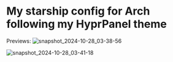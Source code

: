 # My starship config for Arch following my HyprPanel theme

Previews:
![snapshot_2024-10-28_03-38-56](https://github.com/user-attachments/assets/0b4b526e-f14b-4a39-9d3f-eeefdb999d38)

![snapshot_2024-10-28_03-41-18](https://github.com/user-attachments/assets/98390a20-c3a6-4842-8bb5-15380b449917)
